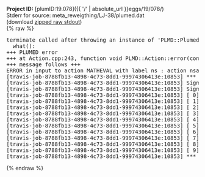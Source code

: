 **Project ID:** [plumID:19.078]({{ '/' | absolute_url }}eggs/19/078/)  
Stderr for source:  meta_reweigthing/LJ-38/plumed.dat   
(download [zipped raw stdout](plumed.dat.plumed_master.stdout.txt.zip))  
{% raw %}
<pre>
terminate called after throwing an instance of 'PLMD::Plumed::ExceptionError'
  what():  
+++ PLUMED error
+++ at Action.cpp:243, function void PLMD::Action::error(const string&) const
+++ message follows +++
ERROR in input to action MATHEVAL with label ns : action nsa has no component named nsa (hint! the components in this actions are: )
[travis-job-8788fb13-4898-4c73-8dd1-99974306413e:10853] *** Process received signal ***
[travis-job-8788fb13-4898-4c73-8dd1-99974306413e:10853] Signal: Aborted (6)
[travis-job-8788fb13-4898-4c73-8dd1-99974306413e:10853] Signal code:  (-6)
[travis-job-8788fb13-4898-4c73-8dd1-99974306413e:10853] [ 0] /lib/x86_64-linux-gnu/libc.so.6(+0x354b0)[0x7f541ffd74b0]
[travis-job-8788fb13-4898-4c73-8dd1-99974306413e:10853] [ 1] /lib/x86_64-linux-gnu/libc.so.6(gsignal+0x38)[0x7f541ffd7428]
[travis-job-8788fb13-4898-4c73-8dd1-99974306413e:10853] [ 2] /lib/x86_64-linux-gnu/libc.so.6(abort+0x16a)[0x7f541ffd902a]
[travis-job-8788fb13-4898-4c73-8dd1-99974306413e:10853] [ 3] /usr/lib/x86_64-linux-gnu/libstdc++.so.6(_ZN9__gnu_cxx27__verbose_terminate_handlerEv+0x16d)[0x7f542061184d]
[travis-job-8788fb13-4898-4c73-8dd1-99974306413e:10853] [ 4] /usr/lib/x86_64-linux-gnu/libstdc++.so.6(+0x8d6b6)[0x7f542060f6b6]
[travis-job-8788fb13-4898-4c73-8dd1-99974306413e:10853] [ 5] /usr/lib/x86_64-linux-gnu/libstdc++.so.6(+0x8d701)[0x7f542060f701]
[travis-job-8788fb13-4898-4c73-8dd1-99974306413e:10853] [ 6] /usr/lib/x86_64-linux-gnu/libstdc++.so.6(__cxa_rethrow+0x49)[0x7f542060f969]
[travis-job-8788fb13-4898-4c73-8dd1-99974306413e:10853] [ 7] plumed_master[0x40a072]
[travis-job-8788fb13-4898-4c73-8dd1-99974306413e:10853] [ 8] /lib/x86_64-linux-gnu/libc.so.6(__libc_start_main+0xf0)[0x7f541ffc2830]
[travis-job-8788fb13-4898-4c73-8dd1-99974306413e:10853] [ 9] plumed_master[0x40a0e9]
[travis-job-8788fb13-4898-4c73-8dd1-99974306413e:10853] *** End of error message ***
</pre>
{% endraw %}

